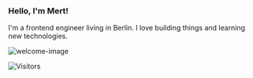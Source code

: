 ### Hello, I'm Mert!
I'm a frontend engineer living in Berlin. I love building things and learning new technologies.



<img src="https://user-images.githubusercontent.com/45823795/180217259-16fb594e-3aa8-4aae-b79b-d6b0a00b096e.gif" alt="welcome-image" title="welcome"/>




![Visitors](https://visitor-badge.laobi.icu/badge?page_id=frankie303.frankie303)
